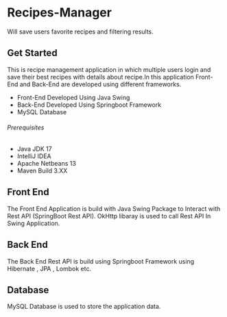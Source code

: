 # Recipes-Manager
 Will save users favorite recipes and filtering results.
 
 
 ## Get Started
 This is recipe management application in which multiple users login and save their best recipes with details about recipe.In this application Front-End and Back-End are developed using different frameworks.
 - Front-End Developed Using Java Swing
 - Back-End Developed Using Springboot Framework
 - MySQL Database
 
 ###### Prerequisites
 - Java JDK 17
 - IntelliJ IDEA 
 - Apache Netbeans 13
 - Maven Build 3.XX

 ## Front End
 The Front End Application is build with Java Swing Package to Interact with Rest API (SpringBoot Rest API).
 OkHttp libaray is used to call Rest API In Swing Application.
 
 ## Back End
 The Back End Rest API is build using Springboot Framework using Hibernate , JPA , Lombok etc.
 
 ## Database
 MySQL Database is used to store the application data.
 